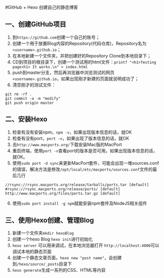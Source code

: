 #GitHub + Hexo 创建自己的静态博客

## 一、创建GitHub项目
1. 到`https://github.com`创建一个自己的账号；
2. 创建一个用于放置Blog内容的Repository(代码仓库)，Repository名为 `<username>.github.io`；
3. 在本地新建一个文件夹，并把创建好的Repository Clone到本地目录下；
4. CD到项目的根目录下，创建一个测试用的html文件：`printf "<h1>Testing page<h1> It works.\n" > index.html`
5. push到master分支，然后再浏览器中浏览测试的网页 `<username>.github.io`，如果出现刚才新建的页面就说明成功了；
6. 清空刚才的测试文件：
```
git rm -rf .
git commit -a -m "modify"
git push origin master
```

## 二、安装Hexo
1. 检查有没有安装npm，`npm -v`，如果出现版本信息的话，就OK
2. 检查有没有port，`port -v`，如果出现了版本信息的话，就OK
3. 去`http://www.macports.org/`下载安装Mac版的MacPort
4. 重启终端，使用`port -v`查看port的版本是否可用。如果出现版本信息的话，就OK。
5. 使用`sudo port -d sync`来更新MacPort套件，可能会出现一堆sources.conf的错误，解决方法是修改`/opt/local/etc/macports/sources.conf`文件的最后几行
```
//rsync://rsync.macports.org/release/tarballs/ports.tar [default]
#rsync://rsync.macports.org/release/ports/ [default]
http://www.macports.org/files/ports.tar.gz [default]
```
6. 使用`sudo port install -g npm`就能安装npm套件及NodeJS相关组件
## 三、使用Hexo创建、管理Blog
1. 新建一个文件夹`mkdir hexoBlog`
2. 创建一个hexo Blog `hexo init`进行初始化
3. `hexo server` 可以用来调试，在本地浏览器打开 `http://localhost:4000`可以调试本地的静态页面
4. 创建一个静态文章页面，`hexo new "post name"`，会创建到`/hexo/source/_posts`目录下
5. `hexo generate`生成一系列的CSS、HTML等内容
